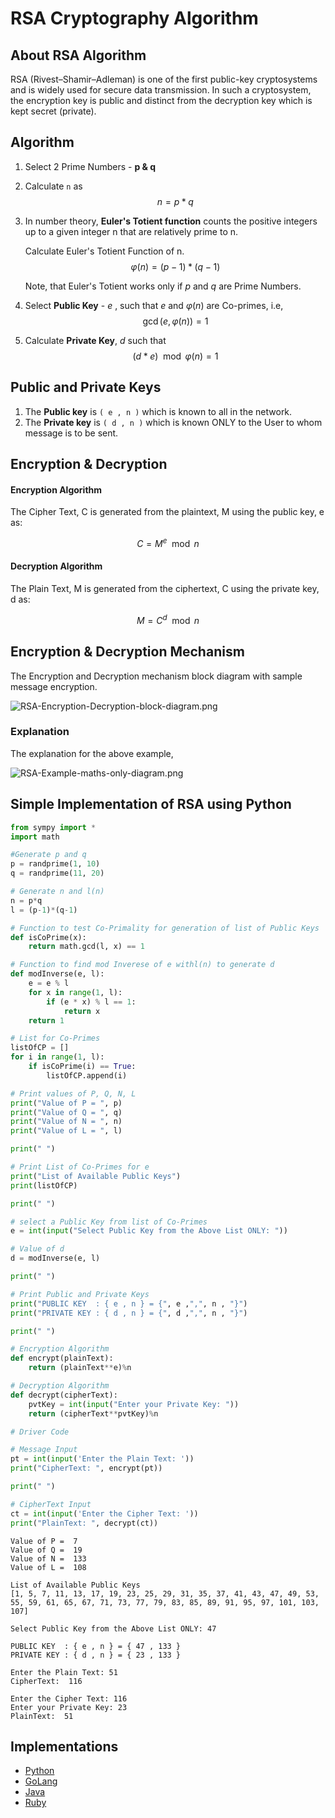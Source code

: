 # RSA Cryptography Algorithm

## About RSA Algorithm
RSA (Rivest–Shamir–Adleman) is one of the first public-key cryptosystems and is widely used for secure data transmission. In such a cryptosystem, the encryption key is public and distinct from the decryption key which is kept secret (private).

## Algorithm

1. Select 2 Prime Numbers - **p & q**
2. Calculate `n` as $$n = p * q$$
3. In number theory, **Euler's Totient function** counts the positive integers up to a given integer n that are relatively prime to n. 

   Calculate Euler's Totient Function of n.
   $$φ(n) = (p-1) * (q-1)$$

   Note, that Euler's Totient works only if $p$ and $q$ are Prime Numbers.
4. Select **Public Key** - $e$ , such that $e$ and $φ(n)$ are Co-primes, i.e, $$\gcd(e , φ(n))=1$$
5. Calculate **Private Key**, $d$ such that $$(d * e) \mod φ(n) = 1$$

## Public and Private Keys

1. The **Public  key** is `( e , n )` which is known to all in the network.
2. The **Private key** is `( d , n )` which is known ONLY to the User to whom message is to be sent.

## Encryption & Decryption

#### Encryption Algorithm

The Cipher Text, C is generated from the plaintext, M using the public key, e as:

$$C = M^e \mod n$$

#### Decryption Algorithm

The Plain Text, M is generated from the ciphertext, C using the private key, d as:

$$M = C^d \mod n$$

<!-- ![RSA-block-diagram%20%281%29.png](https://github.com/TanmoySG/Cryptography-Algorithm/blob/master/RSA-Algorithm/diagrams/RSA-block-diagram-image.png) -->

## Encryption & Decryption Mechanism

The Encryption and Decryption mechanism block diagram with sample message encryption.

![RSA-Encryption-Decryption-block-diagram.png](https://github.com/TanmoySG/Cryptography-Algorithm/blob/master/RSA-Algorithm/diagrams/RSA-Encryption-Decryption-block-diagram.jpg)

### Explanation

The explanation for the above example,

![RSA-Example-maths-only-diagram.png](https://github.com/TanmoySG/Cryptography-Algorithm/blob/master/RSA-Algorithm/diagrams/RSA-Example-maths-only-diagram.png)

## Simple Implementation of RSA using Python

```python
from sympy import *
import math 

#Generate p and q
p = randprime(1, 10)
q = randprime(11, 20)

# Generate n and l(n)
n = p*q
l = (p-1)*(q-1)

# Function to test Co-Primality for generation of list of Public Keys
def isCoPrime(x):
    return math.gcd(l, x) == 1

# Function to find mod Inverese of e withl(n) to generate d     
def modInverse(e, l):
    e = e % l
    for x in range(1, l):
        if (e * x) % l == 1:
            return x
    return 1

# List for Co-Primes
listOfCP = []
for i in range(1, l):
    if isCoPrime(i) == True:
        listOfCP.append(i)

# Print values of P, Q, N, L        
print("Value of P = ", p)
print("Value of Q = ", q)
print("Value of N = ", n)
print("Value of L = ", l)

print(" ")

# Print List of Co-Primes for e
print("List of Available Public Keys")
print(listOfCP)

print(" ")

# select a Public Key from list of Co-Primes
e = int(input("Select Public Key from the Above List ONLY: "))

# Value of d
d = modInverse(e, l)

print(" ")

# Print Public and Private Keys
print("PUBLIC KEY  : { e , n } = {", e ,",", n , "}")
print("PRIVATE KEY : { d , n } = {", d ,",", n , "}")

print(" ")

# Encryption Algorithm
def encrypt(plainText):
    return (plainText**e)%n

# Decryption Algorithm
def decrypt(cipherText):
    pvtKey = int(input("Enter your Private Key: "))
    return (cipherText**pvtKey)%n

# Driver Code

# Message Input
pt = int(input('Enter the Plain Text: '))
print("CipherText: ", encrypt(pt))

print(" ")

# CipherText Input
ct = int(input('Enter the Cipher Text: '))
print("PlainText: ", decrypt(ct))
```

```
Value of P =  7
Value of Q =  19
Value of N =  133
Value of L =  108
     
List of Available Public Keys
[1, 5, 7, 11, 13, 17, 19, 23, 25, 29, 31, 35, 37, 41, 43, 47, 49, 53, 55, 59, 61, 65, 67, 71, 73, 77, 79, 83, 85, 89, 91, 95, 97, 101, 103, 107]
     
Select Public Key from the Above List ONLY: 47
     
PUBLIC KEY  : { e , n } = { 47 , 133 }
PRIVATE KEY : { d , n } = { 23 , 133 }
     
Enter the Plain Text: 51
CipherText:  116
     
Enter the Cipher Text: 116
Enter your Private Key: 23
PlainText:  51

```

## Implementations

- [Python](https://github.com/CloudArmor/PyAlgorithms/blob/master/ciphers/rsa_cipher.py)
- [GoLang](https://github.com/CloudArmor/Go/blob/master/cipher/rsa/rsa.go)
- [Java](https://github.com/CloudArmor/Java/blob/master/src/main/java/com/thealgorithms/ciphers/RSA.java)
- [Ruby](https://github.com/CloudArmor/Ruby/blob/master/ciphers/rsa.rb)